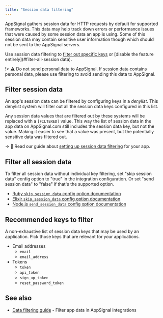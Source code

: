 ```yaml
---
title: "Session data filtering"
---
```


AppSignal gathers session data for HTTP requests by default for supported frameworks. This data may help track down errors or performance issues that were caused by some session data an app is using. Some of this session data may contain sensitive user information though which should not be sent to the AppSignal servers.

Use session data filtering to [filter out specific keys](#filter-session-data) or [disable the feature entirely](#filter-all-session data).

!> ⚠️ Do not send personal data to AppSignal. If session data contains personal data, please use filtering to avoid sending this data to AppSignal.

## Filter session data

An app's session data can be filtered by configuring keys in a _denylist_. This denylist system will filter out all the session data keys configured in this list.

Any session data values that are filtered out by these systems will be replaced with a `[FILTERED]` value. This way the list of session data in the app data on AppSignal.com still includes the session data key, but not the value. Making it easier to see that a value was present, but the potentially sensitive data was filtered out.

-> 📖 Read our guide about [setting up session data filtering](/guides/filter-data/filter-session-data.html) for your app.

## Filter all session data

To filter all session data without individual key filtering, set "skip session data" config option to "true" in the integration configuration. Or set "send session data" to "false" if that's the supported option.

- [Ruby `skip_session_data` config option documentation](/ruby/configuration/options.html#option-skip_session_data)
- [Elixir `skip_session_data` config option documentation](/elixir/configuration/options.html#option-skip_session_data)
- [Node.js `send_session_data` config option documentation](/nodejs/configuration/options.html#option-send_session_data)

## Recommended keys to filter

A non-exhaustive list of session data keys that may be used by an application. Pick those keys that are relevant for your applications.

- Email addresses
  - `email`
  - `email_address`
- Tokens
  - `token`
  - `api_token`
  - `sign_up_token`
  - `reset_password_token`

## See also

- [Data filtering guide](/guides/filter-data.html) - Filter app data in AppSignal integrations
